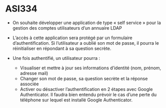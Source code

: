 # ASI334

- On souhaite développer une application de type « self service » pour la gestion des comptes utilisateurs d’un annuaire LDAP

- L’accès à cette application sera protégé par un formulaire d’authentification. Si l’utilisateur a oublié son mot de passe, il pourra le réinitialiser en répondant à sa question secrète.

- Une fois authentifié, un utilisateur pourra :
    * Visualiser et mettre à jour ses informations d’identité (nom, prénom, adresse mail)
    * Changer son mot de passe, sa question secrète et la réponse associée
    * Activer ou désactiver l’authentification en 2 étapes avec Google Authenticator. Il faudra bien entendu prévoir le cas d’une perte du téléphone sur lequel est installé Google Authenticator.
